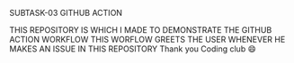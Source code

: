 SUBTASK-03 GITHUB ACTION


THIS REPOSITORY IS WHICH I MADE TO DEMONSTRATE THE GITHUB ACTION WORKFLOW 
THIS WORFLOW GREETS THE USER WHENEVER HE MAKES AN ISSUE IN THIS REPOSITORY 
Thank you Coding club 😄
